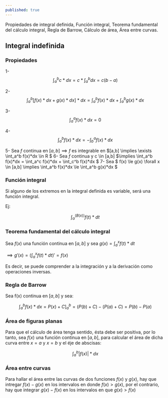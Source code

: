 ```yaml
---
published: true
---
```

Propiedades de integral definida, Función integral, Teorema fundamental del cálculo integral, Regla de Barrow, Cálculo de área, Área entre curvas.

## Integral indefinida

### Propiedades

1- $$ \int_a^b c*dx = c * \int_a^b dx = c(b-a) $$

2- $$ \int_a^b [f(x)*dx+g(x)*dx]*dx = \int_a^b f(x)*dx + \int_a^b g(x)*dx $$

3- $$ \int_a^a f(x)*dx = 0 $$

4- $$ \int_a^b f(x)*dx = - \int_b^a f(x)*dx $$

5- Sea $f$ continua en $[a,b] \implies f$ es integrable en $[a,b] \implies \exists \int_a^b f(x)*dx \in R $
6- Sea $f$ continua y c \in [a,b] $\implies \int_a^b f(x)*dx = \int_a^c f(x)*dx + \int_c^b f(x)*dx $
7- Sea $ f(x) \le g(x) \forall x \in [a,b] \implies \int_a^b f(x)*dx \le \int_a^b g(x)*dx $

### Función integral

Si alguno de los extremos en la integral definida es variable, será una función integral.

Ej:

$$ \int_a^(B(x)) f(t)*dt $$

### Teorema fundamental del cálculo integral

Sea $f(x)$ una función continua en $[a,b]$ y sea $g(x) = \int_a^x f(t)*dt$

$\implies g'(x)=(\int_a^x f(t)*dt)'=f(x)$

Es decir, se puede comprender a la integración y a la derivación como operaciones inversas.

### Regla de Barrow

Sea f(x) continua en $[a,b]$ y sea:

$$ \int_a^b f(x)*dx = P(x)+C \biggr ]_a^b = (P(b)+C)-(P(a)+C) = P(b)-P(a) $$

### Área de figuras planas

Para que el cálculo de área tenga sentido, ésta debe ser positiva, por lo tanto, sea $f(x)$ una función continua en $[a,b]$, para calcular el área de dicha curva entre $x=a$ y $x=b$ y el éje de abscisas:

$$ \int_a^b |f(x)|*dx $$

### Área entre curvas

Para hallar el área entre las curvas de dos funciones $f(x)$ y $g(x)$, hay que intregar $f(x)-g(x)$ en los intervalos en donde $f(x)>g(x)$, por el contrario, hay que integrar $g(x)-f(x)$ en los intervalos en que $g(x)>f(x)$



